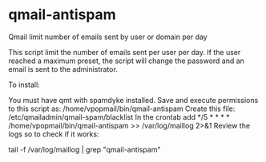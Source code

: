 # qmail-antispam
Qmail limit number of emails sent by user or domain per day


This script limit the number of emails sent ​​per user per day. If the user reached a maximum preset, the script will change the password and an email is sent to the administrator.

To install:

You must have qmt with spamdyke installed.
Save and execute permissions to this script as: /home/vpopmail/bin/qmail-antispam
Create this file: /etc/qmailadmin/qmail-spam/blacklist
In the crontab add
*/5 * * * * /home/vpopmail/bin/qmail-antispam >> /var/log/maillog 2>&1
Review the logs so to check if it works:

tail -f /var/log/maillog | grep "qmail-antispam"


